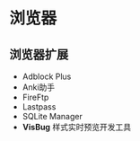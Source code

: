 # 浏览器

## 浏览器扩展

- Adblock Plus
- Anki助手
- FireFtp
- Lastpass
- SQLite Manager
- **VisBug** 样式实时预览开发工具
